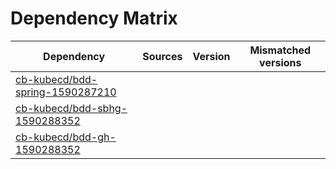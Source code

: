 # Dependency Matrix

Dependency | Sources | Version | Mismatched versions
---------- | ------- | ------- | -------------------
[cb-kubecd/bdd-spring-1590287210](https://github.com/cb-kubecd/bdd-spring-1590287210.git) |  | []() | 
[cb-kubecd/bdd-sbhg-1590288352](https://github.com/cb-kubecd/bdd-sbhg-1590288352.git) |  | []() | 
[cb-kubecd/bdd-gh-1590288352](https://github.com/cb-kubecd/bdd-gh-1590288352.git) |  | []() | 
